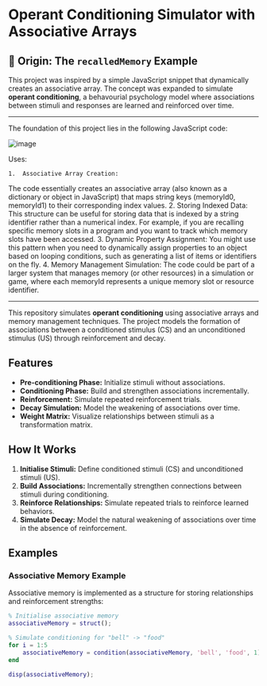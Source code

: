 # Operant Conditioning Simulator with Associative Arrays

## 🧠 Origin: The `recalledMemory` Example

This project was inspired by a simple JavaScript snippet that dynamically creates an associative array. The concept was expanded to simulate **operant conditioning**, a behavourial psychology model where associations between stimuli and responses are learned and reinforced over time.

---

The foundation of this project lies in the following JavaScript code:

![image](https://github.com/user-attachments/assets/11383733-afe1-48cd-819b-00f39a08810f)


Uses:

	1.	Associative Array Creation:
The code essentially creates an associative array (also known as a dictionary or object in JavaScript) that maps string keys (memoryId0, memoryId1) to their corresponding index values.
	2.	Storing Indexed Data:
This structure can be useful for storing data that is indexed by a string identifier rather than a numerical index. For example, if you are recalling specific memory slots in a program and you want to track which memory slots have been accessed.
	3.	Dynamic Property Assignment:
You might use this pattern when you need to dynamically assign properties to an object based on looping conditions, such as generating a list of items or identifiers on the fly.
	4.	Memory Management Simulation:
The code could be part of a larger system that manages memory (or other resources) in a simulation or game, where each memoryId represents a unique memory slot or resource identifier.

---

This repository simulates **operant conditioning** using associative arrays and memory management techniques. The project models the formation of associations between a conditioned stimulus (CS) and an unconditioned stimulus (US) through reinforcement and decay.


## Features

- **Pre-conditioning Phase:** Initialize stimuli without associations.
- **Conditioning Phase:** Build and strengthen associations incrementally.
- **Reinforcement:** Simulate repeated reinforcement trials.
- **Decay Simulation:** Model the weakening of associations over time.
- **Weight Matrix:** Visualize relationships between stimuli as a transformation matrix.

## How It Works

1. **Initialise Stimuli:** Define conditioned stimuli (CS) and unconditioned stimuli (US).
2. **Build Associations:** Incrementally strengthen connections between stimuli during conditioning.
3. **Reinforce Relationships:** Simulate repeated trials to reinforce learned behaviors.
4. **Simulate Decay:** Model the natural weakening of associations over time in the absence of reinforcement.

## Examples

### Associative Memory Example
Associative memory is implemented as a structure for storing relationships and reinforcement strengths:

```matlab
% Initialise associative memory
associativeMemory = struct();

% Simulate conditioning for "bell" -> "food"
for i = 1:5
    associativeMemory = condition(associativeMemory, 'bell', 'food', 1);
end

disp(associativeMemory);

